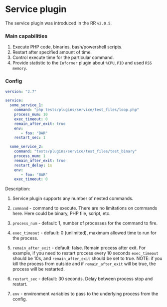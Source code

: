 # Service plugin

The service plugin was introduced in the RR `v2.0.5`.

### Main capabilities

1. Execute PHP code, binaries, bash/powershell scripts.
2. Restart after specified amount of time.
3. Control execute time for the particular command.
4. Provide statistic to the `Informer` plugin about `%CPU`, `PID` and used `RSS memory`.

### Config

```yaml
version: "2.7"

service:
  some_service_1:
    command: "php tests/plugins/service/test_files/loop.php"
    process_num: 10
    exec_timeout: 0
    remain_after_exit: true
    env:  
       - foo: "BAR"
    restart_sec: 1

  some_service_2:
    command: "tests/plugins/service/test_files/test_binary"
    process_num: 1
    remain_after_exit: true
    restart_delay: 1s
    env:
       - foo: "BAR"
    exec_timeout: 0
```

Description:

1. Service plugin supports any number of nested commands.
2. `command` - command to execute. There are no limitations on commands here. Here could be binary, PHP file, script,
   etc.
3. `process_num` - default: 1, number of processes for the command to fire.
4. `exec_timeout` - default: 0 (unlimited), maximum allowed time to run for the process.
5. `remain_after_exit` - default: false. Remain process after exit. For example, if you need to restart process every 10
   seconds
   `exec_timeout` should be 10s, and `remain_after_exit` should be set to true. NOTE: if you kill the process from
   outside and if `remain_after_exit` will be true, the process will be restarted.

6. `restart_sec` - default: 30 seconds. Delay between process stop and restart.
7. `env` - environment variables to pass to the underlying process from the config.
